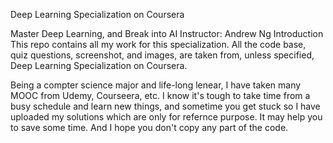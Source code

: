 Deep Learning Specialization on Coursera

Master Deep Learning, and Break into AI
Instructor: Andrew Ng
Introduction
This repo contains all my work for this specialization. All the code base, quiz questions, screenshot, and images, are taken from, unless specified, Deep Learning Specialization on Coursera.


Being a compter science major and life-long lenear, I have taken many MOOC from Udemy, Courseera, etc. I know it's tough to take time from a busy schedule and learn new things, and sometime you get stuck so I have uploaded my solutions which are only for refernce purpose. It may help you to save some time. 
And I hope you don't copy any part of the code.
